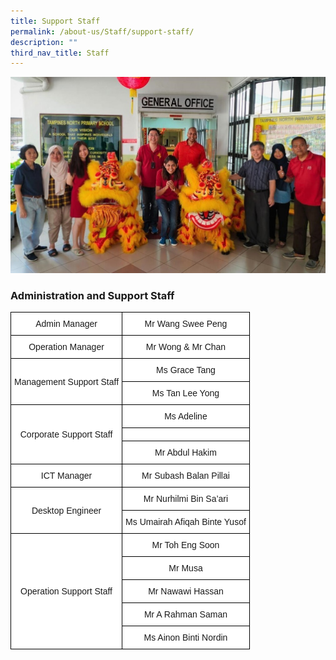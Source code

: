 ```yaml
---
title: Support Staff
permalink: /about-us/Staff/support-staff/
description: ""
third_nav_title: Staff
---
```

![](/images/EAS%201.jpeg)

### Administration and Support Staff
<style type="text/css">
.tg  {border-collapse:collapse;border-spacing:0;margin:0px auto;}
.tg td{border-color:black;border-style:solid;border-width:1px;font-family:Arial, sans-serif;font-size:14px;
  overflow:hidden;padding:10px 5px;word-break:normal;}
.tg th{border-color:black;border-style:solid;border-width:1px;font-family:Arial, sans-serif;font-size:14px;
  font-weight:normal;overflow:hidden;padding:10px 5px;word-break:normal;}
.tg .tg-f4yw{background-color:#FFF;text-align:center;vertical-align:middle}
.tg .tg-7yig{background-color:#FFF;text-align:center;vertical-align:top}
</style>
<table class="tg">
<tbody>
  <tr>
    <td class="tg-f4yw">Admin Manager<br></td>
    <td class="tg-f4yw">Mr Wang Swee Peng<br></td>
  </tr>
  <tr>
    <td class="tg-f4yw">Operation Manager<br></td>
    <td class="tg-f4yw">Mr Wong &amp; Mr Chan<br></td>
  </tr>
  <tr>
    <td class="tg-f4yw" rowspan="2">Management Support Staff<br></td>
    <td class="tg-f4yw">Ms Grace Tang<br></td>
  </tr>
  <tr>
    <td class="tg-f4yw">Ms Tan Lee Yong<br></td>
  </tr>
  <tr>
    <td class="tg-f4yw" rowspan="3">Corporate Support Staff<br></td>
    <td class="tg-f4yw">Ms Adeline<br></td>
  </tr>
  <tr>
    <td class="tg-7yig"></td>
  </tr>
  <tr>
    <td class="tg-f4yw">Mr Abdul Hakim<br></td>
  </tr>
  <tr>
    <td class="tg-f4yw">ICT Manager<br></td>
    <td class="tg-f4yw">Mr Subash Balan Pillai<br></td>
  </tr>
  <tr>
    <td class="tg-f4yw" rowspan="2">Desktop Engineer<br></td>
    <td class="tg-f4yw">Mr Nurhilmi Bin Sa’ari<br></td>
  </tr>
  <tr>
    <td class="tg-f4yw">Ms Umairah Afiqah Binte Yusof<br></td>
  </tr>
  <tr>
    <td class="tg-f4yw" rowspan="5">Operation Support Staff<br></td>
    <td class="tg-f4yw">Mr Toh Eng Soon<br></td>
  </tr>
  <tr>
    <td class="tg-f4yw">Mr Musa</td>
  </tr>
  <tr>
    <td class="tg-f4yw">Mr Nawawi Hassan<br></td>
  </tr>
  <tr>
    <td class="tg-f4yw">Mr A Rahman Saman<br></td>
  </tr>
  <tr>
    <td class="tg-f4yw">Ms Ainon Binti Nordin</td>
  </tr>
</tbody>
</table>